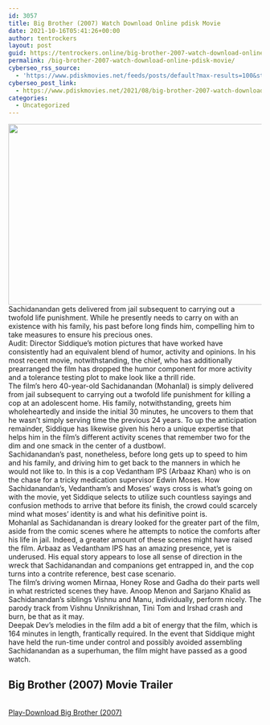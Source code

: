 ```yaml
---
id: 3057
title: Big Brother (2007) Watch Download Online pdisk Movie
date: 2021-10-16T05:41:26+00:00
author: tentrockers
layout: post
guid: https://tentrockers.online/big-brother-2007-watch-download-online-pdisk-movie/
permalink: /big-brother-2007-watch-download-online-pdisk-movie/
cyberseo_rss_source:
  - 'https://www.pdiskmovies.net/feeds/posts/default?max-results=100&start-index=801'
cyberseo_post_link:
  - https://www.pdiskmovies.net/2021/08/big-brother-2007-watch-download-online.html
categories:
  - Uncategorized
---
```

<div class="separator">
  <a href="https://1.bp.blogspot.com/-MbJnfMWgsHU/YSEiswckX4I/AAAAAAAAAVg/oRNiJE7w-XMvB6sgNhg3VsShA4eWoiMhQCLcBGAsYHQ/s1280/maxresdefault.jpg" imageanchor="1"><img loading="lazy" border="0" data-original-height="720" data-original-width="1280" height="360" src="https://1.bp.blogspot.com/-MbJnfMWgsHU/YSEiswckX4I/AAAAAAAAAVg/oRNiJE7w-XMvB6sgNhg3VsShA4eWoiMhQCLcBGAsYHQ/w640-h360/maxresdefault.jpg" width="640" /></a>
</div>

<div>
  <div>
    Sachidanandan gets delivered from jail subsequent to carrying out a twofold life punishment. While he presently needs to carry on with an existence with his family, his past before long finds him, compelling him to take measures to ensure his precious ones.&nbsp;
  </div>
  
  <div>
    Audit: Director Siddique&#8217;s motion pictures that have worked have consistently had an equivalent blend of humor, activity and opinions. In his most recent movie, notwithstanding, the chief, who has additionally prearranged the film has dropped the humor component for more activity and a tolerance testing plot to make look like a thrill ride.&nbsp;
  </div>
  
  <div>
    The film&#8217;s hero 40-year-old Sachidanandan (Mohanlal) is simply delivered from jail subsequent to carrying out a twofold life punishment for killing a cop at an adolescent home. His family, notwithstanding, greets him wholeheartedly and inside the initial 30 minutes, he uncovers to them that he wasn&#8217;t simply serving time the previous 24 years. To up the anticipation remainder, Siddique has likewise given his hero a unique expertise that helps him in the film&#8217;s different activity scenes that remember two for the dim and one smack in the center of a dustbowl.&nbsp;
  </div>
  
  <div>
    Sachidanandan&#8217;s past, nonetheless, before long gets up to speed to him and his family, and driving him to get back to the manners in which he would not like to. In this is a cop Vedantham IPS (Arbaaz Khan) who is on the chase for a tricky medication supervisor Edwin Moses. How Sachidanandan&#8217;s, Vedantham&#8217;s and Moses&#8217; ways cross is what&#8217;s going on with the movie, yet Siddique selects to utilize such countless sayings and confusion methods to arrive that before its finish, the crowd could scarcely mind what moses&#8217; identity is and what his definitive point is.&nbsp;
  </div>
  
  <div>
    Mohanlal as Sachidanandan is dreary looked for the greater part of the film, aside from the comic scenes where he attempts to notice the comforts after his life in jail. Indeed, a greater amount of these scenes might have raised the film. Arbaaz as Vedantham IPS has an amazing presence, yet is underused. His equal story appears to lose all sense of direction in the wreck that Sachidanandan and companions get entrapped in, and the cop turns into a contrite reference, best case scenario.&nbsp;
  </div>
  
  <div>
    The film&#8217;s driving women Mirnaa, Honey Rose and Gadha do their parts well in what restricted scenes they have. Anoop Menon and Sarjano Khalid as Sachidanandan&#8217;s siblings Vishnu and Manu, individually, perform nicely. The parody track from Vishnu Unnikrishnan, Tini Tom and Irshad crash and burn, be that as it may.&nbsp;
  </div>
  
  <div>
    Deepak Dev&#8217;s melodies in the film add a bit of energy that the film, which is 164 minutes in length, frantically required. In the event that Siddique might have held the run-time under control and possibly avoided assembling Sachidanandan as a superhuman, the film might have passed as a good watch.
  </div>
</div>

<div>
  <h2>
    <span>Big Brother (2007) Movie Trailer</span>
  </h2>
</div>

  
<a href="https://kofilink.com/1/bnYyaXhwMDA0cW00?dn=1" onclick="window.open('https://kofilink.com/1/bnYyaXhwMDA0cW00?dn=1','popup','width=600,height=600'); return false;" target="popup" rel="noopener"><br /> Play-Download Big Brother (2007)<br /> </a>